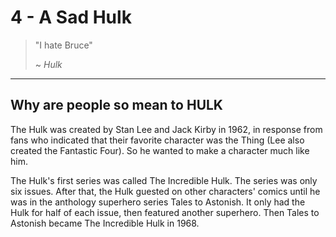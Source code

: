 # 4 - A Sad Hulk

> "I hate Bruce"
>
> ~ _Hulk_

---

## Why are people so mean to HULK

The Hulk was created by Stan Lee and Jack Kirby in 1962, in response from fans who indicated that their favorite character was the Thing (Lee also created the Fantastic Four). So he wanted to make a character much like him.

The Hulk's first series was called The Incredible Hulk. The series was only six issues. After that, the Hulk guested on other characters' comics until he was in the anthology superhero series Tales to Astonish. It only had the Hulk for half of each issue, then featured another superhero. Then Tales to Astonish became The Incredible Hulk in 1968.